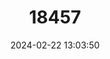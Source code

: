 ---
title: "18457"
category: "Pseudemydura umbrina"
draft: false
date: 2024-02-22 13:03:50
languages:
  English: ["Short-necked Turtle", "Western Short-necked Turtle", "Western Swamp Tortoise", "Western Swamp Turtle"]
  French: ["Pseudémydure de Perth", "Tortue à col court"]
  Spanish; Castilian: ["Tortuga Serpentina Occidental"]
---